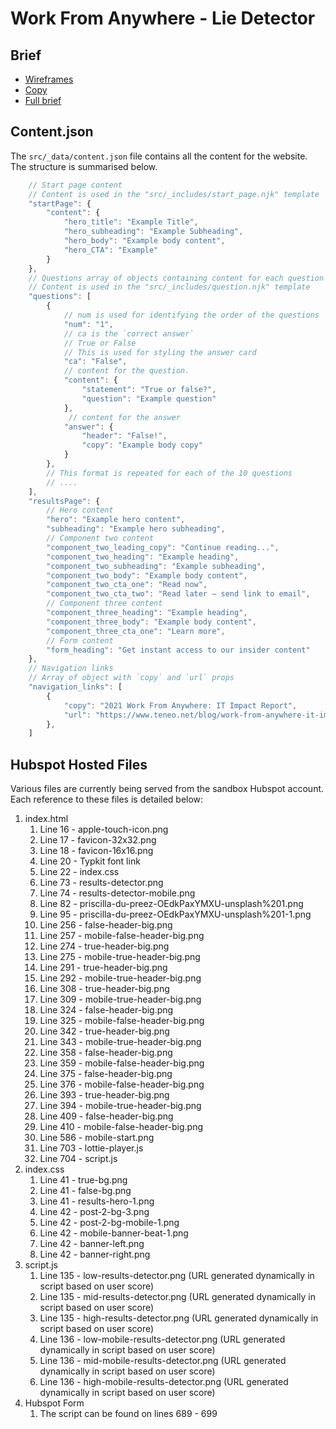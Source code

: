 # Work From Anywhere - Lie Detector

## Brief
* [Wireframes](https://www.figma.com/file/tOBtgwqGiulbFURUhIWo7e/Lie-Detector-Tool---Teneo-%26-Don't-be-Shy?node-id=0%3A1)
* [Copy](https://docs.google.com/document/d/1FCHvWLkPFWkjLQ-ehRNf_TJCItu-jSt4X2Bpt13yu3k/edit)
* [Full brief](https://docs.google.com/document/d/1uf9Zyx0YGupyS_5ImeE78fhArMQxXu4BCb0rN4n_EsA/edit)


## Content.json
The `src/_data/content.json` file contains all the content for the website.
The structure is summarised below.
```js
    // Start page content
    // Content is used in the "src/_includes/start_page.njk" template
    "startPage": {
        "content": {
            "hero_title": "Example Title",
            "hero_subheading": "Example Subheading",
            "hero_body": "Example body content",
            "hero_CTA": "Example"
        }
    },
    // Questions array of objects containing content for each question
    // Content is used in the "src/_includes/question.njk" template
    "questions": [
        {
            // num is used for identifying the order of the questions
            "num": "1",
            // ca is the `correct answer`
            // True or False
            // This is used for styling the answer card
            "ca": "False",
            // content for the question.
            "content": {
                "statement": "True or false?",
                "question": "Example question"
            },
             // content for the answer
            "answer": {
                "header": "False!",
                "copy": "Example body copy"
            }
        },
        // This format is repeated for each of the 10 questions
        // ....
    ],
    "resultsPage": {
        // Hero content
        "hero": "Example hero content",
        "subheading": "Example hero subheading",
        // Component two content
        "component_two_leading_copy": "Continue reading...",
        "component_two_heading": "Example heading",
        "component_two_subheading": "Example subheading",
        "component_two_body": "Example body content",
        "component_two_cta_one": "Read now",
        "component_two_cta_two": "Read later – send link to email",
        // Component three content
        "component_three_heading": "Example heading",
        "component_three_body": "Example body content",
        "component_three_cta_one": "Learn more",
        // Form content
        "form_heading": "Get instant access to our insider content"
    },
    // Navigation links
    // Array of object with `copy` and `url` props
    "navigation_links": [
        {
            "copy": "2021 Work From Anywhere: IT Impact Report",
            "url": "https://www.teneo.net/blog/work-from-anywhere-it-impact-report/"
        },
    ]
```

## Hubspot Hosted Files
Various files are currently being served from the sandbox Hubspot account.
Each reference to these files is detailed below:
1. index.html
   1. Line 16 - apple-touch-icon.png
   2. Line 17 - favicon-32x32.png
   3. Line 18 - favicon-16x16.png
   4. Line 20 - Typkit font link
   5. Line 22 - index.css
   6. Line 73 - results-detector.png
   7. Line 74 - results-detector-mobile.png
   8. Line 82 - priscilla-du-preez-OEdkPaxYMXU-unsplash%201.png
   9. Line 95 - priscilla-du-preez-OEdkPaxYMXU-unsplash%201-1.png
   10. Line 256 - false-header-big.png
   11. Line 257 - mobile-false-header-big.png
   12. Line 274 - true-header-big.png
   13. Line 275 - mobile-true-header-big.png
   14. Line 291 - true-header-big.png
   15. Line 292 - mobile-true-header-big.png
   16. Line 308 - true-header-big.png
   17. Line 309 - mobile-true-header-big.png
   18. Line 324 - false-header-big.png
   19. Line 325 - mobile-false-header-big.png
   20. Line 342 - true-header-big.png
   21. Line 343 - mobile-true-header-big.png
   22. Line 358 - false-header-big.png
   23. Line 359 - mobile-false-header-big.png
   24. Line 375 - false-header-big.png
   25. Line 376 - mobile-false-header-big.png
   26. Line 393 - true-header-big.png
   27. Line 394 - mobile-true-header-big.png
   28. Line 409 - false-header-big.png
   29. Line 410 - mobile-false-header-big.png
   30. Line 586 - mobile-start.png
   31. Line 703 - lottie-player.js
   32. Line 704 - script.js
2. index.css
   1. Line 41 - true-bg.png
   2. Line 41 - false-bg.png
   3. Line 41 - results-hero-1.png
   4. Line 42 - post-2-bg-3.png
   5. Line 42 - post-2-bg-mobile-1.png
   6. Line 42 - mobile-banner-beat-1.png
   7. Line 42 - banner-left.png
   8. Line 42 - banner-right.png
3. script.js
   1. Line 135 - low-results-detector.png (URL generated dynamically in script based on user score)
   2. Line 135 - mid-results-detector.png (URL generated dynamically in script based on user score)
   3. Line 135 - high-results-detector.png (URL generated dynamically in script based on user score)
   4. Line 136 - low-mobile-results-detector.png (URL generated dynamically in script based on user score)
   5. Line 136 - mid-mobile-results-detector.png (URL generated dynamically in script based on user score)
   6. Line 136 - high-mobile-results-detector.png (URL generated dynamically in script based on user score)
4. Hubspot Form
   1. The script can be found on lines 689 - 699
